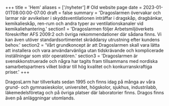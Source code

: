 +++
title = 'Hem'
aliases = ['/nyheter'] # Old website page
date = 2023-01-01T08:00:00-07:00
draft = false
summary = 'Dragoslarmen övervakar och larmar när avvikelser i skyddsventilationen inträffar i dragskåp, dragbänkar, kemikalieskåp, ren-rum och andra typer av ventilationskanaler vid kemikaliehantering.'
section1 = 'Dragoslarmen följer Arbetsmiljöverkets föreskrifter AFS 2009:2 och övriga rekommendationer där sådana finns. Vi kan även utöver standardsortimentet skräddarsy utrustning efter kundens behov.'
section2 = 'Vårt grundkoncept är att Dragoslarmen skall vara lätta att installera och vara användarvänliga utan tidskrävande och komplicerade inställningar som stör operatören.'
section3 = 'Dragoslarmen är svenskkonstruerade och några har tagits fram tillsammans med nordiska samarbetspartners vilket bidrar till hög kvalitet och konkurranskraftiga priser.'
+++

DragosLarm har tillverkats sedan 1995 och finns idag på många av våra grund- och gymnasieskolor, universitet, högskolor, sjukhus, industrilabb, läkemedelsföretag och på övriga platser där laboratorier finns.
Dragos finns även på anläggningar utomlands.
